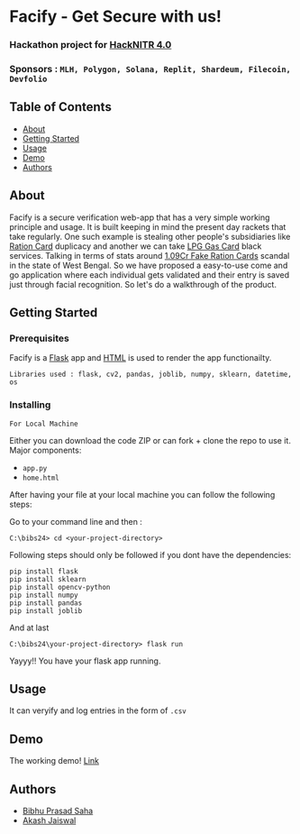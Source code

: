 # Facify - Get Secure with us!

### Hackathon project for [HackNITR 4.0](https://www.hacknitr.com/) 
### Sponsors : ```MLH, Polygon, Solana, Replit, Shardeum, Filecoin, Devfolio```

## Table of Contents
+ [About](#about)
+ [Getting Started](#getting_started)
+ [Usage](#usage)
+ [Demo](#demo)
+ [Authors](#authors)

## About
Facify is a secure verification web-app that has a very simple working principle and usage.
It is built keeping in mind the present day rackets that take regularly. One such example
is stealing other people's subsidiaries like [Ration Card](https://nfsa.gov.in/portal/ration_card_state_portals_aa) duplicacy and another we can take
[LPG Gas Card](https://www.mylpg.in/) black services. Talking in terms of stats around [1.09Cr Fake Ration Cards](https://indianexpress.com/article/cities/kolkata/as-commoner-minister-busts-fake-ration-card-racket/) scandal in the state of West Bengal.
So we have proposed a easy-to-use come and go application where each individual gets validated and their entry is saved just through facial recognition.
So let's do a walkthrough of the product.   


## Getting Started


### Prerequisites

Facify is a [Flask](https://flask.palletsprojects.com/en/2.2.x/) app and [HTML](https://html.com/) is used to render the app functionailty.

```
Libraries used : flask, cv2, pandas, joblib, numpy, sklearn, datetime, os
```

### Installing

```For Local Machine```

Either you can download the code ZIP or can fork + clone the repo to use it.
Major components:
 
+ ```app.py``` 
+ ```home.html```

After having your file at your local machine you can follow the following steps:

Go to your command line and then :

```
C:\bibs24> cd <your-project-directory>
```
Following steps should only be followed if you dont have the dependencies:

```
pip install flask
pip install sklearn
pip install opencv-python
pip install numpy
pip install pandas
pip install joblib
```

And at last 

```
C:\bibs24\your-project-directory> flask run
```
Yayyy!! You have your flask app running.



## Usage

It can veryify and log entries in the form of ```.csv```
## Demo

The working demo! [Link](https://youtu.be/7zMAs_vf-Hs)


## Authors

- [Bibhu Prasad Saha](https://www.github.com/bibs24)
- [Akash Jaiswal](https://www.github.com/akashjaiswal797112)


